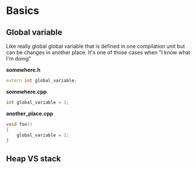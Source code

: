 # Basics

## Global variable

Like really global global variable that is defined in one compilation unit but can be changes in another place. It's one of those cases when "I know what I'm doing"

**somewhere.h**

```cpp
extern int global_variable;
```

**somewhere.cpp**

```cpp
int global_variable = 1;
```

**another_place.cpp**

```cpp
void foo()
{
    global_variable = 2;
}
```

## Heap VS stack